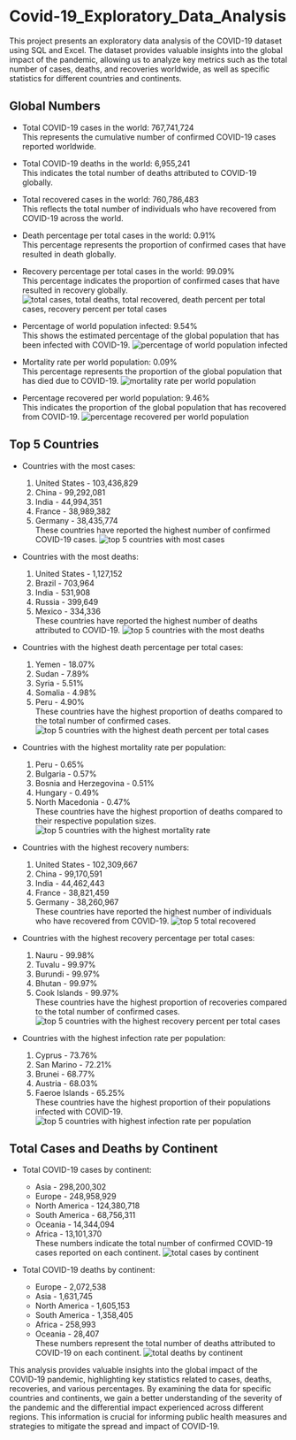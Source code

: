 # Covid-19_Exploratory_Data_Analysis
This project presents an exploratory data analysis of the COVID-19 dataset using SQL and Excel. The dataset provides valuable insights into the global impact of the pandemic, allowing us to analyze key metrics such as the total number of cases, deaths, and recoveries worldwide, as well as specific statistics for different countries and continents.

## Global Numbers
- Total COVID-19 cases in the world: 767,741,724\
This represents the cumulative number of confirmed COVID-19 cases reported worldwide.

- Total COVID-19 deaths in the world: 6,955,241\
This indicates the total number of deaths attributed to COVID-19 globally.

- Total recovered cases in the world: 760,786,483\
This reflects the total number of individuals who have recovered from COVID-19 across the world.

- Death percentage per total cases in the world: 0.91%\
This percentage represents the proportion of confirmed cases that have resulted in death globally.

- Recovery percentage per total cases in the world: 99.09%\
This percentage indicates the proportion of confirmed cases that have resulted in recovery globally.
 ![total cases, total deaths, total recovered, death percent per total cases, recovery percent per total cases](https://github.com/Ator94/Covid-19_Exploratory_Data_Analysis/assets/110348658/3506f674-6459-4155-a5ed-8d5ac399d102)
 
- Percentage of world population infected: 9.54%\
This shows the estimated percentage of the global population that has been infected with COVID-19.
![percentage of world population infected](https://github.com/Ator94/Covid-19_Exploratory_Data_Analysis/assets/110348658/a6fb6bfd-6d72-43a7-bf47-f130660dad8e)

- Mortality rate per world population: 0.09%\
This percentage represents the proportion of the global population that has died due to COVID-19.
![mortality rate per world population](https://github.com/Ator94/Covid-19_Exploratory_Data_Analysis/assets/110348658/27056582-300b-4331-98c6-373205bd7122)

- Percentage recovered per world population: 9.46%\
This indicates the proportion of the global population that has recovered from COVID-19.
![percentage recovered per world population](https://github.com/Ator94/Covid-19_Exploratory_Data_Analysis/assets/110348658/e2744cc8-ca8b-45ae-9483-37b0ecad839a)

## Top 5 Countries
- Countries with the most cases:
  1. United States - 103,436,829
  2. China - 99,292,081
  3. India - 44,994,351
  4. France - 38,989,382
  5. Germany - 38,435,774\
These countries have reported the highest number of confirmed COVID-19 cases.
![top 5 countries with most cases](https://github.com/Ator94/Covid-19_Exploratory_Data_Analysis/assets/110348658/6c1c3514-8730-40ea-85d9-bd51e72d663b)

- Countries with the most deaths:
  1. United States - 1,127,152
  2. Brazil - 703,964
  3. India - 531,908
  4. Russia - 399,649
  5. Mexico - 334,336\
These countries have reported the highest number of deaths attributed to COVID-19.
![top 5 countries with the most deaths](https://github.com/Ator94/Covid-19_Exploratory_Data_Analysis/assets/110348658/8bf3d655-6d2b-4888-9dc0-5f73a3336cfe)

- Countries with the highest death percentage per total cases:
  1. Yemen - 18.07%
  2. Sudan - 7.89%
  3. Syria - 5.51%
  4. Somalia - 4.98%
  5. Peru - 4.90%\
These countries have the highest proportion of deaths compared to the total number of confirmed cases.
![top 5 countries with the highest death percent per total cases](https://github.com/Ator94/Covid-19_Exploratory_Data_Analysis/assets/110348658/aa98884b-69c9-4d83-854c-d845d31c3a9a)

- Countries with the highest mortality rate per population:
  1. Peru - 0.65%
  2. Bulgaria - 0.57%
  3. Bosnia and Herzegovina - 0.51%
  4. Hungary - 0.49%
  5. North Macedonia - 0.47%\
These countries have the highest proportion of deaths compared to their respective population sizes.
![top 5 countries with the highest mortality rate](https://github.com/Ator94/Covid-19_Exploratory_Data_Analysis/assets/110348658/803c04af-44ff-41cd-b160-3a44afbff459)

- Countries with the highest recovery numbers:
  1. United States - 102,309,667
  2. China - 99,170,591
  3. India - 44,462,443
  4. France - 38,821,459
  5. Germany - 38,260,967\
These countries have reported the highest number of individuals who have recovered from COVID-19.
![top 5 total recovered](https://github.com/Ator94/Covid-19_Exploratory_Data_Analysis/assets/110348658/8910e3b0-fa5d-4ded-bb95-27f5b45e748f)

- Countries with the highest recovery percentage per total cases:
  1. Nauru - 99.98%
  2. Tuvalu - 99.97%
  3. Burundi - 99.97%
  4. Bhutan - 99.97%
  5. Cook Islands - 99.97%\
These countries have the highest proportion of recoveries compared to the total number of confirmed cases.
![top 5 countries with the highest recovery percent per total cases](https://github.com/Ator94/Covid-19_Exploratory_Data_Analysis/assets/110348658/3d22e832-f7bd-4820-8a46-2e862c95afab)

- Countries with the highest infection rate per population:
  1. Cyprus - 73.76%
  2. San Marino - 72.21%
  3. Brunei - 68.77%
  4. Austria - 68.03%
  5. Faeroe Islands - 65.25%\
These countries have the highest proportion of their populations infected with COVID-19.
![top 5 countries with highest infection rate per population](https://github.com/Ator94/Covid-19_Exploratory_Data_Analysis/assets/110348658/eeec51ab-588c-4b7e-941f-c0226ebf5caa)

## Total Cases and Deaths by Continent
- Total COVID-19 cases by continent:
  - Asia - 298,200,302
  - Europe - 248,958,929
  - North America - 124,380,718
  - South America - 68,756,311
  - Oceania - 14,344,094
  - Africa - 13,101,370\
These numbers indicate the total number of confirmed COVID-19 cases reported on each continent.
![total cases by continent](https://github.com/Ator94/Covid-19_Exploratory_Data_Analysis/assets/110348658/c4286a24-cb77-47a3-a56a-afd4f4de1040)

- Total COVID-19 deaths by continent:
  - Europe - 2,072,538
  - Asia - 1,631,745
  - North America - 1,605,153
  - South America - 1,358,405
  - Africa - 258,993
  - Oceania - 28,407\
These numbers represent the total number of deaths attributed to COVID-19 on each continent.
![total deaths by continent](https://github.com/Ator94/Covid-19_Exploratory_Data_Analysis/assets/110348658/3fb0d224-5cd3-4492-9a75-fca23e56ec2d)

This analysis provides valuable insights into the global impact of the COVID-19 pandemic, highlighting key statistics related to cases, deaths, recoveries, and various percentages. By examining the data for specific countries and continents, we gain a better understanding of the severity of the pandemic and the differential impact experienced across different regions. This information is crucial for informing public health measures and strategies to mitigate the spread and impact of COVID-19.
